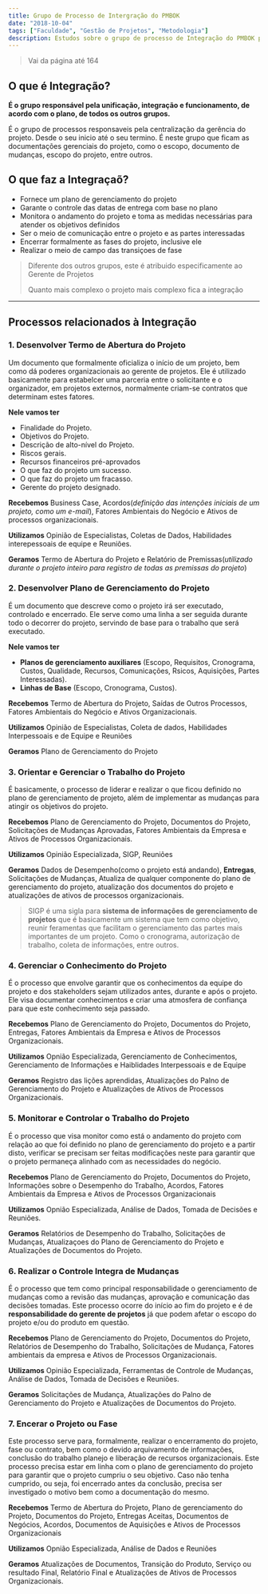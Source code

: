 ```yaml
---
title: Grupo de Processo de Intergração do PMBOK
date: "2018-10-04"
tags: ["Faculdade", "Gestão de Projetos", "Metodologia"]
description: Estudos sobre o grupo de processo de Integração do PMBOK para a apresentação do seminário de Gestão de Projetos
---
```


> Vai da página  até 164

## O que é Integração?
**É o grupo responsável pela unificação, integração e funcionamento, de acordo com o plano, de todos os outros grupos.**

É o grupo de processos responsaveis pela centralização da gerência do projeto. Desde o seu inicio até o seu termino. É neste grupo que ficam as documentações gerenciais do projeto, como o escopo, documento de mudanças, escopo do projeto, entre outros.

## O que faz a Integraçaõ?
- Fornece um plano de gerenciamento do projeto
- Garante o controle das datas de entrega com base no plano
- Monitora o andamento do projeto e toma as medidas necessárias para atender os objetivos definidos
- Ser o meio de comunicação entre o projeto e as partes interessadas
- Encerrar formalmente as fases do projeto, inclusive ele
- Realizar o meio de campo das transiçoes de fase

> Diferente dos outros grupos, este é atribuido especificamente ao Gerente de Projetos
>
> Quanto mais complexo o projeto mais complexo fica a integração

---

## Processos relacionados à Integração
### **1. Desenvolver Termo de Abertura do Projeto**
Um documento que formalmente oficializa o início de um projeto, bem como dá poderes organizacionais ao gerente de projetos.
Ele é utilizado basicamente para estabelcer uma parceria entre o solicitante e o organizador, em projetos externos, normalmente criam-se contratos que determinam estes fatores.

**Nele vamos ter**
- Finalidade do Projeto.
- Objetivos do Projeto.
- Descrição de alto-nível do Projeto.
- Riscos gerais.
- Recursos financeiros pré-aprovados
- O que faz do projeto um sucesso.
- O que faz do projeto um fracasso.
- Gerente do projeto designado.

**Recebemos**
Business Case, Acordos(*definição das intenções iniciais de um projeto, como um e-mail*), Fatores Ambientais do Negócio e Ativos de processos organizacionais.

**Utilizamos** 
Opinião de Especialistas, Coletas de Dados, Habilidades interepessoais de equipe e Reuniões.

**Geramos** 
Termo de Abertura do Projeto e Relatório de Premissas(*utilizado durante o projeto inteiro para registro de todas as premissas do projeto*)

### 2. Desenvolver Plano de Gerenciamento do Projeto
É um documento que descreve como o projeto irá ser executado, controlado e encerrado.
Ele serve como uma linha a ser seguida durante todo o decorrer do projeto, servindo de base para o trabalho que será executado.

**Nele vamos ter**
- **Planos de gerenciamento auxiliares** (Escopo, Requisitos, Cronograma, Custos, Qualidade, Recursos, Comunicações, Rsicos, Aquisições, Partes Interessadas).
- **Linhas de Base** (Escopo, Cronograma, Custos).

**Recebemos**
Termo de Abertura do Projeto, Saídas de Outros Processos, Fatores Ambientais do Negócio e Ativos Organizacionais.

**Utilizamos** 
Opinião de Especialistas, Coleta de dados, Habilidades Interpessoais e de Equipe e Reuniões

**Geramos** 
Plano de Gerenciamento do Projeto

### 3. Orientar e Gerenciar o Trabalho do Projeto
É basicamente, o processo de liderar e realizar o que ficou definido no plano de gerenciamento de projeto, além de implementar as mudanças para atingir os objetivos do projeto.

**Recebemos**
Plano de Gerenciamento do Projeto, Documentos do Projeto, Solicitações de Mudanças Aprovadas, Fatores Ambientais da Empresa e Ativos de Processos Organizacionais.

**Utilizamos** 
Opinião Especializada, SIGP, Reuniões

**Geramos** 
Dados de Desempenho(como o projeto está andando), **Entregas**, Solicitações de Mudanças, Atualiza de qualquer componente do plano de gerenciamento do projeto, atualização dos documentos do projeto e atualizações de ativos de processos organizacionais.

> SIGP é uma sigla para **sistema de informações de gerenciamento de projetos** que é basicamente um sistema que tem como objetivo, reunir feramentas que facilitam o gerenciamento das partes mais importantes de um projeto. Como o cronograma, autorização de trabalho, coleta de informações, entre outros.

### 4. Gerenciar o Conhecimento do Projeto
É o processo que envolve garantir que os conhecimentos da equipe do projeto e dos stakeholders sejam utilizados antes, durante e após o projeto. Ele visa documentar conhecimentos e criar uma atmosfera de confiança para que este conhecimento seja passado.

**Recebemos**
Plano de Gerenciamento do Projeto, Documentos do Projeto, Entregas, Fatores Ambientais da Empresa e Ativos de Processos Organizacionais.

**Utilizamos** 
Opnião Especializada, Gerenciamento de Conhecimentos, Gerenciamento de Informações e Haiblidades Interpessoais e de Equipe

**Geramos** 
Registro das lições aprendidas, Atualizações do Palno de Gerenciamento do Projeto e Atualizações de Ativos de Processos Organizacionais.

### 5. Monitorar e Controlar o Trabalho do Projeto
É o processo que visa monitor como está o andamento do projeto com relação ao que foi definido no plano de gerenciamento do projeto e a partir disto, verificar se precisam ser feitas modificações neste para garantir que o projeto permaneça alinhado com as necessidades do negócio.

**Recebemos**
Plano de Gerenciamento do Projeto, Documentos do Projeto, Informações sobre o Desempenho do Trabalho, Acordos, Fatores Ambientais da Empresa e Ativos de Processos Organizacionais

**Utilizamos** 
Opnião Especializada, Análise de Dados, Tomada de Decisões e Reuniões.

**Geramos** 
Relatórios de Desempenho do Trabalho, Solicitações de Mudanças, Atualizaçoes do Plano de Gerenciamento do Projeto e Atualizações de Documentos do Projeto.

### 6. Realizar o Controle Integra de Mudanças
É o processo que tem como principal responsabilidade o gerenciamento de mudanças como a revisão das mudanças, aprovação e comunicação das decisões tomadas.
Este processo ocorre do início ao fim do projeto e é de **responsabilidade do gerente de projetos** já que podem afetar o escopo do projeto e/ou do produto em questão.

**Recebemos**
Plano de Gerenciamento do Projeto, Documentos do Projeto, Relatórios de Desempenho do Trabalho, Solicitações de Mudança, Fatores ambientais da empresa e Ativos de Processos Organizacionais.

**Utilizamos** 
Opinião Especializada, Ferramentas de Controle de Mudanças, Análise de Dados, Tomada de Decisões e Reuniões.

**Geramos** 
Solicitações de Mudança, Atualizações do Palno de Gerenciamento do Projeto e Atualizações de Documentos do Projeto.

### 7. Encerar o Projeto ou Fase
Este processo serve para, formalmente, realizar o encerramento do projeto, fase ou contrato, bem como o devido arquivamento de informações, conclusão do trabalho planejo e liberação de recursos organizacionais.
Este processo precisa estar em linha com o plano de gerenciamento do projeto para garantir que o projeto cumpriu o seu objetivo. Caso não tenha cumprido, ou seja, foi encerrado antes da conclusão, precisa ser investigado o motivo bem como a documentação do mesmo.

**Recebemos**
Termo de Abertura do Projeto, Plano de gerenciamento do Projeto, Documentos do Projeto, Entregas Aceitas, Documentos de Negócios, Acordos, Documentos de Aquisições e Ativos de Processos Organizacionais

**Utilizamos**
Opnião Especializada, Análise de Dados e Reuniões

**Geramos** 
Atualizações de Documentos, Transição do Produto, Serviço ou resultado Final, Relatório Final e Atualizações de Ativos de Processos Organizacionais.

